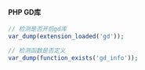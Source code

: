 #### PHP GD库

```php
// 检测是否开启gd库
var_dump(extension_loaded('gd'));

// 检测函数是否定义
var_dump(function_exists('gd_info'));
```

